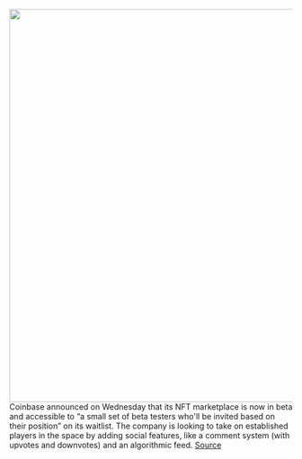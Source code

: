 <img src='https://cdn.vox-cdn.com/thumbor/LnfqpPBC3sFETw1pwxDCdIuTmeM=/0x0:1400x787/1200x800/filters:focal(289x161:513x385)/cdn.vox-cdn.com/uploads/chorus_image/image/70773490/0_4vIJoTJYsHCt2b0x.0.png' width='700px' /><br/>
Coinbase announced on Wednesday that its NFT marketplace is now in beta and accessible to “a small set of beta testers who'll be invited based on their position” on its waitlist. The company is looking to take on established players in the space by adding social features, like a comment system (with upvotes and downvotes) and an algorithmic feed.
<a href='https://www.theverge.com/2022/4/20/23034269/coinbase-nft-marketplace-social-platform-sales-opensea'> Source <a/>